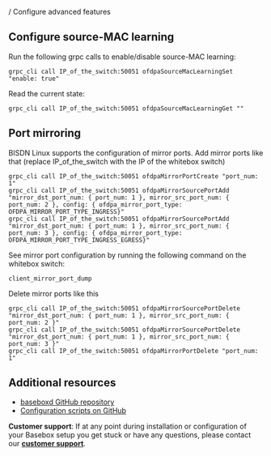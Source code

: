 / Configure advanced features


## Configure source-MAC learning

Run the following grpc calls to enable/disable source-MAC learning:
```
grpc_cli call IP_of_the_switch:50051 ofdpaSourceMacLearningSet "enable: true"
```

Read the current state:
```
grpc_cli call IP_of_the_switch:50051 ofdpaSourceMacLearningGet ""
```

## Port mirroring

BISDN Linux supports the configuration of mirror ports. Add mirror ports like that (replace IP_of_the_switch with the IP of the whitebox switch)
```
grpc_cli call IP_of_the_switch:50051 ofdpaMirrorPortCreate "port_num: 1"
grpc_cli call IP_of_the_switch:50051 ofdpaMirrorSourcePortAdd "mirror_dst_port_num: { port_num: 1 }, mirror_src_port_num: { port_num: 2 }, config: { ofdpa_mirror_port_type: OFDPA_MIRROR_PORT_TYPE_INGRESS}"
grpc_cli call IP_of_the_switch:50051 ofdpaMirrorSourcePortAdd "mirror_dst_port_num: { port_num: 1 }, mirror_src_port_num: { port_num: 3 }, config: { ofdpa_mirror_port_type: OFDPA_MIRROR_PORT_TYPE_INGRESS_EGRESS}"
```

See mirror port configuration by running the following command on the whitebox switch:

```
client_mirror_port_dump
```

Delete mirror ports like this
```
grpc_cli call IP_of_the_switch:50051 ofdpaMirrorSourcePortDelete "mirror_dst_port_num: { port_num: 1 }, mirror_src_port_num: { port_num: 2 }"
grpc_cli call IP_of_the_switch:50051 ofdpaMirrorSourcePortDelete "mirror_dst_port_num: { port_num: 1 }, mirror_src_port_num: { port_num: 3 }"
grpc_cli call IP_of_the_switch:50051 ofdpaMirrorPortDelete "port_num: 1"
```


## Additional resources
* [baseboxd GitHub repository][baseboxd]
* [Configuration scripts on GitHub][bbd-examples]

**Customer support**: If at any point during installation or configuration of your Basebox setup you get stuck or have any questions, please contact our **[customer support](../customer_support.html#customer_support)**.

[baseboxd]: https://github.com/bisdn/basebox (baseboxd on github)
[bbd-examples]: https://github.com/bisdn/basebox/tree/master/examples (baseboxd examples on github)
